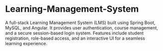 # Learning-Management-System
A full-stack Learning Management System (LMS) built using Spring Boot, MySQL, and Angular. It provides user authentication, course management, and a secure session-based login system. Features include student registration, role-based access, and an interactive UI for a seamless learning experience.

